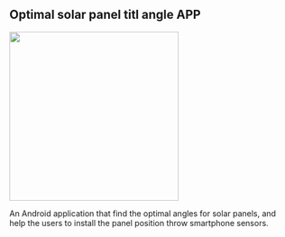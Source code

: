 ## Optimal solar panel titl angle APP

<img src="https://simone-rizzo.github.io/Optimal-solar-panel-tilt-angle/logo.jpg" width="300" height="auto">

An Android application that find the optimal angles for solar panels, and help the users to install the panel position throw smartphone sensors.

